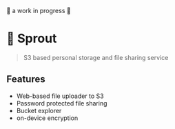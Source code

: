 🚧 a work in progress 🚧

# 🌱 Sprout
> S3 based personal storage and file sharing service

## Features
- Web-based file uploader to S3
- Password protected file sharing
- Bucket explorer
- on-device encryption
